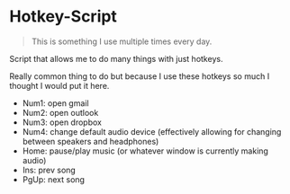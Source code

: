 # Hotkey-Script
>This is something I use multiple times every day.

Script that allows me to do many things with just hotkeys.

Really common thing to do but because I use these hotkeys so much I thought I would put it here.
- Num1: open gmail
- Num2: open outlook
- Num3: open dropbox
- Num4: change default audio device (effectively allowing for changing between speakers and headphones)
- Home: pause/play music (or whatever window is currently making audio)
- Ins: prev song
- PgUp: next song
